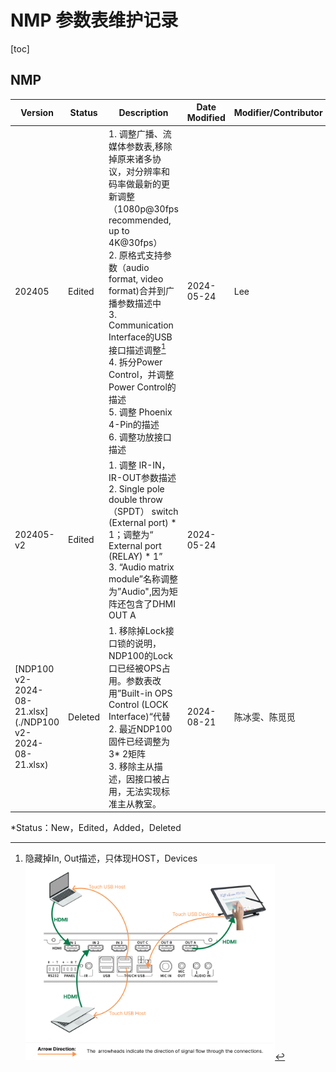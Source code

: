 # NMP 参数表维护记录

[toc]



## NMP

| Version                                                  | Status  | Description                                                  | Date Modified | Modifier/Contributor |
| -------------------------------------------------------- | ------- | ------------------------------------------------------------ | ------------- | -------------------- |
| 202405                                                   | Edited  | 1. 调整广播、流媒体参数表,移除掉原来诸多协议，对分辨率和码率做最新的更新调整（1080p@30fps recommended,  up to 4K@30fps）<br />2. 原格式支持参数（audio format, video format)合并到广播参数描述中<br />3. Communication Interface的USB接口描述调整[^1]<br />4. 拆分Power Control，并调整Power Control的描述<br />5. 调整 Phoenix 4-Pin的描述<br />6. 调整功放接口描述<br /> | 2024-05-24    | Lee                  |
| 202405-v2                                                | Edited  | 1. 调整 IR-IN，IR-OUT参数描述<br />2. Single pole double throw（SPDT） switch (External port) * 1；调整为“ External port (RELAY) * 1”<br />3. “Audio matrix module”名称调整为”Audio",因为矩阵还包含了DHMI OUT A | 2024-05-24    |                      |
| [NDP100 v2-2024-08-21.xlsx](./NDP100 v2-2024-08-21.xlsx) | Deleted | 1. 移除掉Lock接口锁的说明，NDP100的Lock口已经被OPS占用。参数表改用”Built-in OPS Control (LOCK Interface)“代替<br />2. 最近NDP100固件已经调整为 3* 2矩阵<br />3. 移除主从描述，因接口被占用，无法实现标准主从教室。 | 2024-08-21    | 陈冰雯、陈觅觅       |

*Status：New，Edited，Added，Deleted



[^1]: 隐藏掉In, Out描述，只体现HOST，Devices<br><img src="../../NMP/UserManual/img/Touch-Following.png"  style="zoom: 39%;" />


